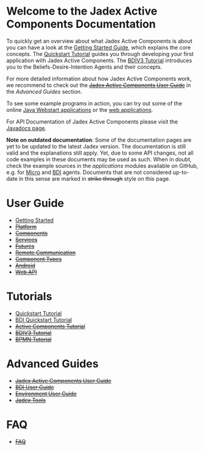 # Welcome to the Jadex Active Components Documentation

To quickly get an overview about what Jadex Active Components is about you can have a look at the [Getting Started Guide](getting-started/getting-started.md), which explains the core concepts.
The [Quickstart Tutorial](tutorials/quickstart/01%20Introduction.md) guides you through developing your first application with Jadex Active Components.
The [BDIV3 Tutorial](tutorials/bdiv3/01%20Introduction.md) introduces you to the Beliefs-Desire-Intention Agents and their concepts.

For more detailed information about how Jadex Active Components work, we recommend to check out the ~~[Jadex Active Components User Guide](guides/ac/01%20Introduction.md)~~ in the *Advanced Guides* section.

To see some example programs in action, you can try out some of the online [Java Webstart applications](https://www.activecomponents.org/#/docs/examples) or the [web applications](https://www.activecomponents.org/jadex-applications-web/).

For API Documentation of Jadex Active Components please visit the [Javadocs page](https://download.actoron.com/docs/nightlies/latest/javadoc/).

**Note on outdated documentation**: Some of the documentation pages are yet to be updated to the latest Jadex version. The documentation is still valid and the explanations still apply. Yet, due to some API changes, not all code examples in these documents may be used as such. When in doubt, check the example sources in the *applications* modules available on GitHub, e.g. for [Micro](https://github.com/actoron/jadex/tree/master/applications/micro/src/main/java/jadex/micro) and [BDI](https://github.com/actoron/jadex/tree/master/applications/bdiv3/src/main/java/jadex/bdiv3) agents. Documents that are not considered up-to-date in this sense are marked in ~~strike through~~ style on this page.

# User Guide

  * [Getting Started](getting-started/getting-started.md)
  * ~~[Platform](platform/platform.md)~~
  * ~~[Components](components/components.md)~~
  * ~~[Services](services/services.md)~~
  * ~~[Futures](futures/futures.md)~~
  * ~~[Remote Communication](remote/remote.md)~~
  * ~~[Component Types](component-types/component-types.md)~~
  * ~~[Android](android/android.md)~~
  * ~~[Web API](webapi/webapi.md)~~

  <!--* [Simulation](simulation/simulation.md)-->

# Tutorials

 * [Quickstart Tutorial](tutorials/quickstart/01%20Introduction.md)
 * [BDI Quickstart Tutorial](tutorials/quickstart-bdi/01%20Introduction.md)
 * ~~[Active Components Tutorial](tutorials/ac/01%20Introduction.md)~~
 * ~~[BDIV3 Tutorial](tutorials/bdiv3/01%20Introduction.md)~~
 * ~~[BPMN Tutorial](tutorials/bpmn/01%20Introduction.md)~~

# Advanced Guides

 * ~~[Jadex Active Components User Guide](guides/ac/01%20Introduction.md)~~
 * ~~[BDI User Guide](guides/bdiv3/01%20Introduction.md)~~
 * ~~[Environment User Guide](guides/env/01%20Introduction.md)~~
 * ~~[Jadex Tools](tools/01%20Introduction.md)~~

# FAQ

 * ~~[FAQ](faq/faq.md)~~

